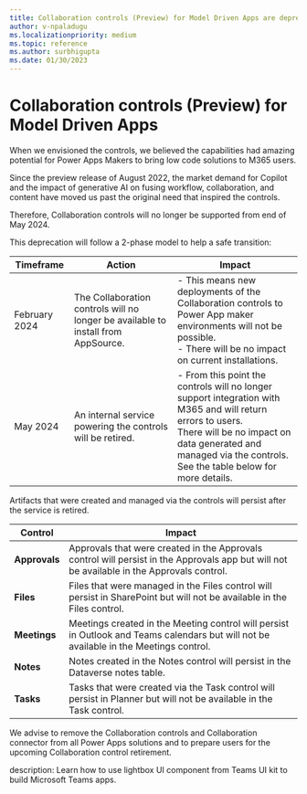 ```yaml
--- 
title: Collaboration controls (Preview) for Model Driven Apps are deprecated 
author: v-npaladugu 
ms.localizationpriority: medium 
ms.topic: reference 
ms.author: surbhigupta 
ms.date: 01/30/2023 
---
```


# Collaboration controls (Preview) for Model Driven Apps

When we envisioned the controls, we believed the capabilities had amazing potential for Power Apps Makers to bring low code solutions to M365 users.  

Since the preview release of August 2022, the market demand for Copilot and the impact of generative AI on fusing workflow, collaboration, and content have moved us past the original need that inspired the controls. 

Therefore, Collaboration controls will no longer be supported from end of May 2024.

This deprecation will follow a 2-phase model to help a safe transition:

|Timeframe|Action|Impact|
|---|---|---|
|February 2024|The Collaboration controls will no longer be available to install from AppSource.|- This means new deployments of the Collaboration controls to Power App maker environments will not be possible. </br> - There will be no impact on current installations.|
|May 2024|An internal service powering the controls will be retired.|- From this point the controls will no longer support integration with M365 and will return errors to users. </br> There will be no impact on data generated and managed via the controls. See the table below for more details.|

Artifacts that were created and managed via the controls will persist after the service is retired.   

|Control|Impact|
|---|---|
|**Approvals**|Approvals that were created in the Approvals control will persist in the Approvals app but will not be available in the Approvals control.|
|**Files**|Files that were managed in the Files control will persist in SharePoint but will not be available in the Files control.|
|**Meetings**|Meetings created in the Meeting control will persist in Outlook and Teams calendars but will not be available in the Meetings control.|
|**Notes**|Notes created in the Notes control will persist in the Dataverse notes table.|
|**Tasks**|Tasks that were created via the Task control will persist in Planner but will not be available in the Task control.|

We advise to remove the Collaboration controls and Collaboration connector from all Power Apps solutions and to prepare users for the upcoming Collaboration control retirement.

description: Learn how to use lightbox UI component from Teams UI kit to build Microsoft Teams apps. 